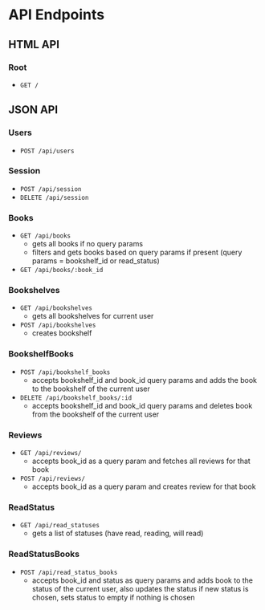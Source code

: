 # API Endpoints

## HTML API

### Root

- `GET /`

## JSON API

### Users

- `POST /api/users`

### Session

- `POST /api/session`
- `DELETE /api/session`

### Books

- `GET /api/books`
  - gets all books if no query params
  - filters and gets books based on query params if present (query params = bookshelf_id or read_status)
- `GET /api/books/:book_id`

### Bookshelves

- `GET /api/bookshelves`
  - gets all bookshelves for current user
- `POST /api/bookshelves`
  - creates bookshelf

### BookshelfBooks

- `POST /api/bookshelf_books`
  - accepts bookshelf_id and book_id query params and adds the book to the bookshelf of the current user
- `DELETE /api/bookshelf_books/:id`
  - accepts bookshelf_id and book_id query params and deletes book from the bookshelf of the current user

### Reviews

- `GET /api/reviews/`
  - accepts book_id as a query param and fetches all reviews for that book
- `POST /api/reviews/`
  - accepts book_id as a query param and creates review for that book

### ReadStatus

- `GET /api/read_statuses`
  - gets a list of statuses (have read, reading, will read)

### ReadStatusBooks

- `POST /api/read_status_books`
  - accepts book_id and status as query params and adds book to the status of the current user, also updates the status if new status is chosen, sets status to empty if nothing is chosen
